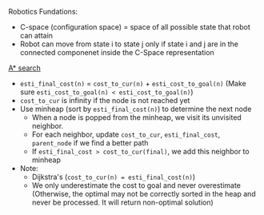 Robotics Fundations:
* C-space (configuration space) = space of all possible state that robot can attain
* Robot can move from state i to state j only if state i and j are in the connected componenet inside the C-Space representation

[A* search](https://github.com/wentingzz/Notes/blob/main/MCS271%20AI%20Notes.md#heuristic-search-a-best-first-local)
- `esti_final_cost(n)` = `cost_to_cur(n)` + `esti_cost_to_goal(n)` (Make sure `esti_cost_to_goal(n) < esti_cost_to_goal(n)`)
- `cost_to_cur` is infinity if the node is not reached yet
- Use minheap (sort by `esti_final_cost(n)`) to determine the next node
  - When a node is popped from the minheap, we visit its unvisited neighbor.
  - For each neighbor, update `cost_to_cur`, `esti_final_cost`, `parent_node` if we find a better path
  - If `esti_final_cost > cost_to_cur(final)`, we add this neighbor to minheap
- Note:
  - Dijkstra's (`cost_to_cur(n) = esti_final_cost(n)`)
  - We only underestimate the cost to goal and never overestimate (Otherwise, the optimal may not be correctly sorted in the heap and never be processed. It will return non-optimal solution)



